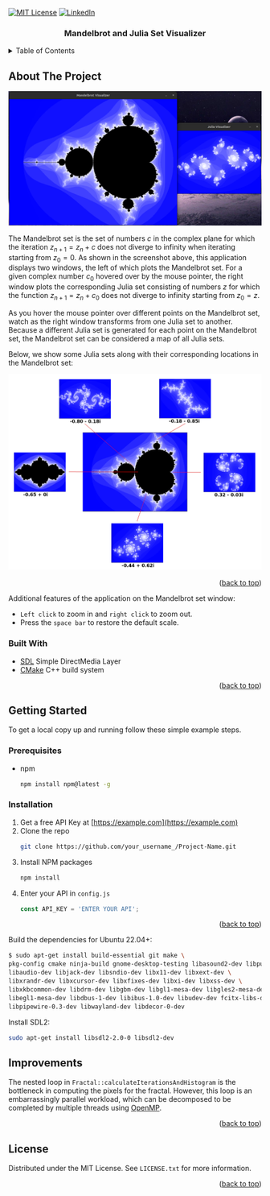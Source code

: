 <a name="readme-top"></a>

[![MIT License][license-shield]][license-url]
[![LinkedIn][linkedin-shield]][linkedin-url]

<div align="center">
    <h3 align="center">Mandelbrot and Julia Set Visualizer</h3>
</div>

<details>
  <summary>Table of Contents</summary>
  <ol>
    <li>
      <a href="#about-the-project">About The Project</a>
      <ul>
        <li><a href="#built-with">Built With</a></li>
      </ul>
    </li>
    <li>
      <a href="#getting-started">Getting Started</a>
      <ul>
        <li><a href="#prerequisites">Prerequisites</a></li>
        <li><a href="#installation">Installation</a></li>
      </ul>
    </li>
    <li><a href="#improvements">Improvements</a></li>
    <li><a href="#license">License</a></li>
  </ol>
</details>

## About The Project

<div align="center">
    <img src="img/intro-screenshot.png" width="700">
</div>

The Mandelbrot set is the set of numbers $c$ in the complex plane for which the iteration $z_{n+1} = z_{n} + c$ does not
diverge to infinity when iterating starting from $z_{0} = 0$. As shown in the screenshot above, this application
displays two windows, the left of which plots the Mandelbrot set. For a given complex number $c_{0}$ hovered over by the
mouse pointer, the right window plots the corresponding Julia set consisting of numbers $z$ for which the function $z_
{n+1} = z_{n} + c_{0}$ does not diverge to infinity starting from $z_{0}=z$.

As you hover the mouse pointer over different points on the Mandelbrot set, watch as the right window transforms from
one Julia set to another. Because a different Julia set is generated for each point on the Mandelbrot set, the
Mandelbrot set can be considered a map of all Julia sets.

Below, we show some Julia sets along with their corresponding locations in the Mandelbrot set:

<div align="center">
    <img src="img/usage.png" width="700">
</div>

<p align="right">(<a href="#readme-top">back to top</a>)</p>

Additional features of the application on the Mandelbrot set window:

- `Left click` to zoom in and `right click` to zoom out.
- Press the `space bar` to restore the default scale.

### Built With

* [SDL][sdl-url] Simple DirectMedia Layer
* [CMake][cmake-url] C++ build system

<p align="right">(<a href="#readme-top">back to top</a>)</p>

## Getting Started

To get a local copy up and running follow these simple example steps.

### Prerequisites

* npm
  ```sh
  npm install npm@latest -g
  ```

### Installation

1. Get a free API Key at [https://example.com](https://example.com)
2. Clone the repo
   ```sh
   git clone https://github.com/your_username_/Project-Name.git
   ```
3. Install NPM packages
   ```sh
   npm install
   ```
4. Enter your API in `config.js`
   ```js
   const API_KEY = 'ENTER YOUR API';
   ```

<p align="right">(<a href="#readme-top">back to top</a>)</p>

Build the dependencies for Ubuntu 22.04+:

```bash
$ sudo apt-get install build-essential git make \
pkg-config cmake ninja-build gnome-desktop-testing libasound2-dev libpulse-dev \
libaudio-dev libjack-dev libsndio-dev libx11-dev libxext-dev \
libxrandr-dev libxcursor-dev libxfixes-dev libxi-dev libxss-dev \
libxkbcommon-dev libdrm-dev libgbm-dev libgl1-mesa-dev libgles2-mesa-dev \
libegl1-mesa-dev libdbus-1-dev libibus-1.0-dev libudev-dev fcitx-libs-dev \
libpipewire-0.3-dev libwayland-dev libdecor-0-dev
```

Install SDL2:

```bash
sudo apt-get install libsdl2-2.0-0 libsdl2-dev 
```

## Improvements

The nested loop in `Fractal::calculateIterationsAndHistogram` is the bottleneck in computing the pixels for the fractal.
However, this loop is an embarrassingly parallel workload, which can be decomposed to be completed by multiple threads
using [OpenMP](https://www.openmp.org/).

<p align="right">(<a href="#readme-top">back to top</a>)</p>

## License

Distributed under the MIT License. See `LICENSE.txt` for more information.

<p align="right">(<a href="#readme-top">back to top</a>)</p>

<!-- MARKDOWN LINKS & IMAGES -->
<!-- https://www.markdownguide.org/basic-syntax/#reference-style-links -->

[license-url]: LICENSE.txt

[linkedin-url]: https://www.linkedin.com/in/faerlin-pulido/

[sdl-url]: https://www.libsdl.org/

[cmake-url]: https://cmake.org/

[license-shield]: https://img.shields.io/github/license/othneildrew/Best-README-Template.svg?style=for-the-badge

[linkedin-shield]: https://img.shields.io/badge/-LinkedIn-black.svg?style=for-the-badge&logo=linkedin&colorB=555